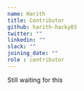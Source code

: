 ```yaml
---
name: Harith
title: Contributor
github: harith-hacky03
twitter: ""
linkedin: ""
slack: ""
joining_date: ""
role : contributor
---
```


Still waiting for this

